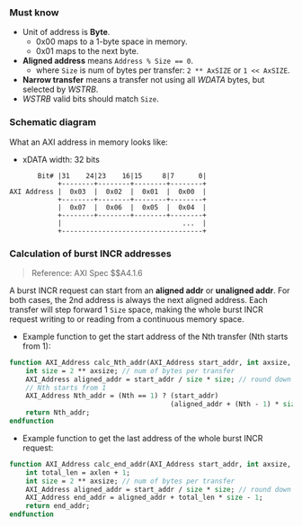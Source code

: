 ### Must know

- Unit of address is **Byte**.
    - 0x00 maps to a 1-byte space in memory.
    - 0x01 maps to the next byte.
- **Aligned address** means `Address % Size == 0`.
    - where `Size` is num of bytes per transfer: `2 ** AxSIZE` or `1 << AxSIZE`.
- **Narrow transfer** means a transfer not using all *WDATA* bytes, but selected by *WSTRB*.
- *WSTRB* valid bits should match `Size`.

### Schematic diagram

What an AXI address in memory looks like:

- xDATA width: 32 bits

```
       Bit# |31    24|23    16|15     8|7      0|
            +--------+--------+--------+--------+
AXI Address |  0x03  |  0x02  |  0x01  |  0x00  |
            +--------+--------+--------+--------+
            |  0x07  |  0x06  |  0x05  |  0x04  |
            +--------+--------+--------+--------+
            |                              ...  |
            +-----------------------------------+
```

### Calculation of burst INCR addresses

> Reference: AXI Spec $$A4.1.6

A burst INCR request can start from an **aligned addr** or **unaligned addr**. For both cases, the 2nd address is always the next aligned address. Each transfer will step forward 1 `Size` space, making the whole burst INCR request writing to or reading from a continuous memory space.

- Example function to get the start address of the Nth transfer (Nth starts from 1):

```systemverilog
function AXI_Address calc_Nth_addr(AXI_Address start_addr, int axsize, int Nth);
    int size = 2 ** axsize; // num of bytes per transfer
    AXI_Address aligned_addr = start_addr / size * size; // round down to aligned address
    // Nth starts from 1
    AXI_Address Nth_addr = (Nth == 1) ? (start_addr)                      :
                                        (aligned_addr + (Nth - 1) * size) ;
    return Nth_addr;
endfunction
```

- Example function to get the last address of the whole burst INCR request:

```systemverilog
function AXI_Address calc_end_addr(AXI_Address start_addr, int axsize, int axlen);
    int total_len = axlen + 1;
    int size = 2 ** axsize; // num of bytes per transfer
    AXI_Address aligned_addr = start_addr / size * size; // round down to aligned address
    AXI_Address end_addr = aligned_addr + total_len * size - 1;
    return end_addr;
endfunction
```